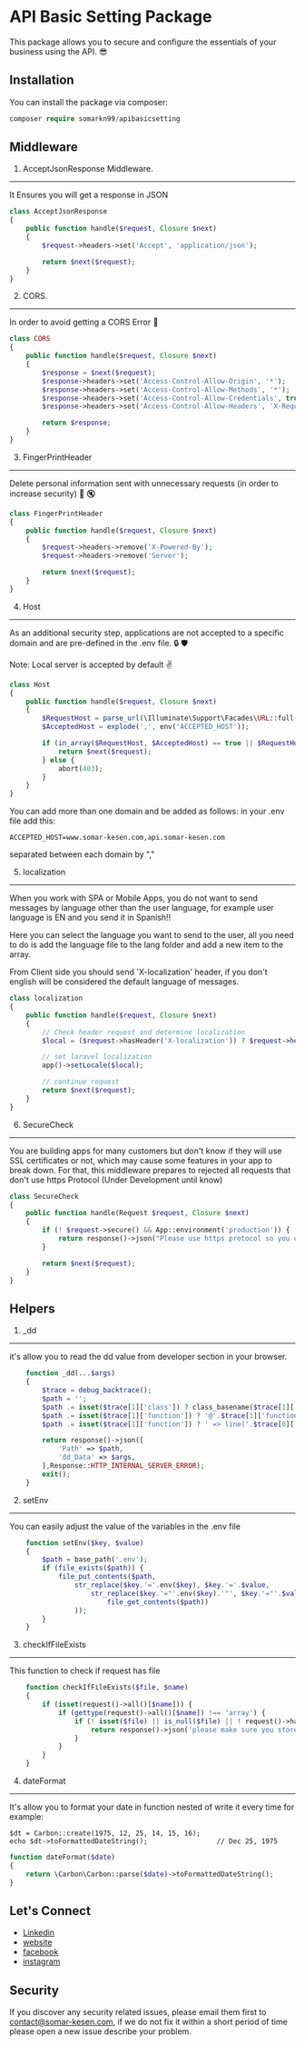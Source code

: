 # API Basic Setting Package

This package allows you to secure and configure the essentials of your business using the API. :sunglasses: 

## Installation

You can install the package via composer:

```php
composer require somarkn99/apibasicsetting
```

## Middleware

1. AcceptJsonResponse Middleware.
---------

It Ensures you will get a response in JSON

```php
class AcceptJsonResponse
{
    public function handle($request, Closure $next)
    {
        $request->headers->set('Accept', 'application/json');

        return $next($request);
    }
}
```

2. CORS.
---------
In order to avoid getting a CORS Error :triumph:

```php
class CORS
{
    public function handle($request, Closure $next)
    {
        $response = $next($request);
        $response->headers->set('Access-Control-Allow-Origin', '*');
        $response->headers->set('Access-Control-Allow-Methods', '*');
        $response->headers->set('Access-Control-Allow-Credentials', true);
        $response->headers->set('Access-Control-Allow-Headers', 'X-Requested-With,Content-Type,X-Token-Auth,Authorization');

        return $response;
    }
}
```

3. FingerPrintHeader
---------
Delete personal information sent with unnecessary requests (in order to increase security) :no_bell: :mute:

```php
class FingerPrintHeader
{
    public function handle($request, Closure $next)
    {
        $request->headers->remove('X-Powered-By');
        $request->headers->remove('Server');

        return $next($request);
    }
}
```

4. Host
---------
As an additional security step, applications are not accepted to a specific domain and are pre-defined in the .env file. :lock: :shield:

Note: Local server is accepted by default :v:

```php
class Host
{
    public function handle($request, Closure $next)
    {
        $RequestHost = parse_url(\Illuminate\Support\Facades\URL::full())['host'];
        $AcceptedHost = explode(',', env('ACCEPTED_HOST'));

        if (in_array($RequestHost, $AcceptedHost) == true || $RequestHost == 'localhost') {
            return $next($request);
        } else {
            abort(403);
        }
    }
}
```

You can add more than one domain and be added as follows:
in your .env file add this:

```
ACCEPTED_HOST=www.somar-kesen.com,api.somar-kesen.com
```

separated between each domain by ","

5. localization
---------
When you work with SPA or Mobile Apps, you do not want to send messages by language other than the user language, for example user language is EN and you send it in Spanish!!

Here you can select the language you want to send to the user, all you need to do is add the language file to the lang folder and add a new item to the array.

From Client side you should send 'X-localization' header, if you don't english will be considered the default language of messages.

```php
class localization
{
    public function handle($request, Closure $next)
    {
        // Check header request and determine localization
        $local = ($request->hasHeader('X-localization')) ? $request->header('X-localization') : 'en';

        // set laravel localization
        app()->setLocale($local);

        // continue request
        return $next($request);
    }
}
```

6. SecureCheck
---------
You are building apps for many customers but don't know if they will use SSL certificates or not, which may cause some features in your app to break down.
For that, this middleware prepares to rejected all requests that don't use https Protocol
(Under Development until know)

```php
class SecureCheck
{
    public function handle(Request $request, Closure $next)
    {
        if (! $request->secure() && App::environment('production')) {
            return response()->json("Please use https protocol so you can send requests.", Response::HTTP_BAD_REQUEST);
        }

        return $next($request);
    }
}
```

## Helpers

1. _dd
---------
it's allow you to read the dd value from developer section in your browser.

```php
    function _dd(...$args)
    {
        $trace = debug_backtrace();
        $path = '';
        $path .= isset($trace[1]['class']) ? class_basename($trace[1]['class']) : '';
        $path .= isset($trace[1]['function']) ? '@'.$trace[1]['function'].'()' : '';
        $path .= isset($trace[1]['function']) ? ' => line('.$trace[0]['line'].')' : null;

        return response()->json([
            'Path' => $path,
            'dd_Data' => $args,
        ],Response::HTTP_INTERNAL_SERVER_ERROR);
        exit();
    }
```

2. setEnv
---------
You can easily adjust the value of the variables in the .env file

```php
    function setEnv($key, $value)
    {
        $path = base_path('.env');
        if (file_exists($path)) {
            file_put_contents($path,
                str_replace($key.'='.env($key), $key.'='.$value,
                    str_replace($key.'="'.env($key).'"', $key.'="'.$value.'"',
                        file_get_contents($path))
                ));
        }
    }
```

3. checkIfFileExists
---------
This function to check if request has file

```php
    function checkIfFileExists($file, $name)
    {
        if (isset(request()->all()[$name])) {
            if (gettype(request()->all()[$name]) !== 'array') {
                if (! isset($file) || is_null($file) || ! request()->hasFile($name)) {
                    return response()->json('please make sure you store correct file.', Response::HTTP_BAD_REQUEST);
                }
            }
        }
    }
```

4. dateFormat
---------
It's allow you to format your date in function nested of write it every time
for example:

```
$dt = Carbon::create(1975, 12, 25, 14, 15, 16);
echo $dt->toFormattedDateString();                 // Dec 25, 1975
```

```php
function dateFormat($date)
{
    return \Carbon\Carbon::parse($date)->toFormattedDateString();
}
```

Let's Connect
-------

- [Linkedin](https://www.linkedin.com/in/somarkn99/)
- [website](https://www.somar-kesen.com/)
- [facebook](https://www.facebook.com/SomarKesen)
- [instagram](https://www.instagram.com/somar_kn/)

Security
--------

If you discover any security related issues, please email them first to contact@somar-kesen.com,
if we do not fix it within a short period of time please open a new issue describe your problem.
